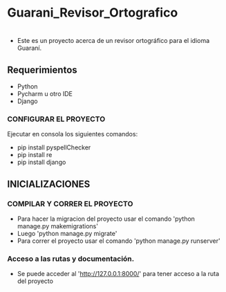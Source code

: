 # Guarani_Revisor_Ortografico


# 
- Este es un proyecto acerca de un revisor ortográfico para el idioma Guaraní.

## Requerimientos
- Python
- Pycharm u otro IDE
- Django

### CONFIGURAR EL PROYECTO
Ejecutar en consola los siguientes comandos:
- pip install pyspellChecker
- pip install re
- pip install django

## INICIALIZACIONES

### COMPILAR Y CORRER EL PROYECTO
- Para hacer la migracion del proyecto usar el comando 'python manage.py makemigrations' 
- Luego 'python manage.py migrate'
- Para correr el proyecto usar el comando 'python manage.py runserver'


### Acceso a las rutas y documentación.
 - Se puede acceder al 'http://127.0.0.1:8000/' para tener acceso a la ruta del proyecto
